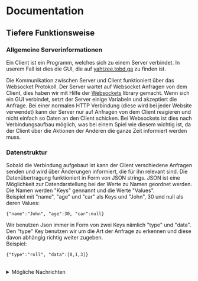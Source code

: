 # Documentation

## Tiefere Funktionsweise

### Allgemeine Serverinformationen

Ein Client ist ein Programm, welches sich zu einem Server verbindet. In userem Fall ist dies die GUI, die auf [yahtzee.tobd.ga](https://yahtzee.tobd.ga) zu finden ist.

Die Kommunikation zwischen Server und Client funktioniert über das Websocket Protokoll. Der Server wartet auf Websocket Anfragen von dem Client, dies haben wir mit Hilfe der [Websockets]() library gemacht. Wenn sich ein GUI verbindet, setzt der Server einige Variabeln und akzeptiert die Anfrage. Bei einer normalen HTTP Verbindung (diese wird bei jeder Website verwendet) kann der Server nur auf Anfragen von dem Client reagieren und nicht einfach so Daten an den Client schicken. Bei Websockets ist dies nach Verbindungsaufbau möglich, was bei einem Spiel wie diesem wichtig ist, da der Client über die Aktionen der Anderen die ganze Zeit informiert werden muss.

### Datenstruktur

Sobald die Verbindung aufgebaut ist kann der Client verschiedene Anfragen senden und wird über Änderungen informiert, die für ihn relevant sind. Die Datenübertragung funktioniert in Form von JSON strings. JSON ist eine Möglichkeit zur Datendarstellung bei der Werte zu Namen geordnet werden. Die Namen werden "Keys" gennannt und die Werte "Values".  
Beispiel mit "name", "age" und "car" als Keys und "John", 30 und null als deren Values:

    {"name":"John", "age":30, "car":null}

Wir benutzen Json immer in Form von zwei Keys nämlich "type" und "data". Den "type" Key benutzen wir um die Art der Anfrage zu erkennen und diese davon abhängig richtig weiter zugeben.  
Beispiel:

    {"type":"roll", "data":[0,1,3]}

<br>

<details>
<summary> Mögliche Nachrichten </summary>
In diesem Absatz werden die einzelnen Nachrichten erklärt die der Server senden bzw. empfangen kann.
<br><br>

<details>
<summary> Von Client zu Server </summary>
Das sind die Nachrichten die der Server von dem Client empfängt.
<br><br>

<details>
<summary>Typ: roll</summary>
Würfeln der gewählten Würfel.<br>
Daten: Eine Liste mit Indizes, welche Würfel neu gewürfelt werden sollen.  

    {"type":"roll", "data":[0,1,3]}
</details>

<details>
<summary>Typ: end_turn</summary>
Eintragen des aktuellen Wurfs in die Wertetabelle.<br>
Daten: Ein Index in welche Reihe eingetragen werden soll.

    {"type":"end_turn", "data":3}
</details>

<details>
<summary>Typ: list_rooms</summary>
Anfordern der aktuellen Raumliste.<br>
Daten: Keine, Feld muss aber trotzdem vorhanden sein.

    {"type":"list_rooms", "data":None}
</details>

<details>
<summary>Typ: create_room</summary>
Erstellen eines Raums.<br>
Daten: Ein Dictionary mit den Keys "room_name" und "username"

    {"type":"create_room", "data":{"room_name":"Test Room", "username":"Tobd"}}
</details>

<details>
<summary>Typ: join_room </summary>
Beitreten eines Raums.<br>
Daten: Ein Dictionary mit den Keys "room_name" und "username"

    {"type":"join_room", "data":{"room_name":"Test Room", "username":"Tobd"}}
</details>

<details>
<summary>Typ: leave_room </summary>
Verlassen eines Raums.<br>
Daten: Keine, Feld muss aber vorhanden sein

    {"type":"leave_room", "data":None}
</details>
</details>


<details>
<summary> Von Server zu Client </summary>
Das sind die Nachrichten die der Server an den Client sendet, um ihn über Änderungen zu informieren.
<br><br>

<details>
<summary>Typ: roll_update</summary>
Aktuelle Würfel eines Spielers.<br>
Daten: Eine Dictionary mit den Keys "player" und "dice".<br>
player: Nutzername des Spielers, dessen Würfel sich geändert haben.<br>
dice: Eine Liste der Länge 5 mit Werten 1-6.

    {"type":"roll_update", "data":{"player":"Omega", "dice":[1,3,5,1,2]}}
</details>

<details>
<summary>Typ: score_update</summary>
Aktuelle Wertetabelle eines Spielers.<br>
Daten: Eine Dictionary mit den Keys "player" und "score".<br>
player: Nutzername des Spielers, dessen Score sich geändert haben.<br>
score: Eine Liste der Länge 14 mit den Punkten der einzelnen Reihen. -1 wenn kein Wert eingetragen ist.  

    {"type":"score_update", "data":{"player":"Jerry", "score":[-1,-1,3,6,1,-1,2,23,-1,-1,-1,-1,-1,0]}}
</details>

<details>
<summary>Typ: room_update</summary>
Aktuelle Informationen über einen Raum.<br>
Daten: Eine Liste der aktuellen Spieler.<br>
Spieler: Ein Spieler ist ein Dictionary mit den Keys "name", "score" und "dice".<br>
name: Nutzername des Spielers.<br>
dice: Eine Liste der Länge 5 mit Werten 1-6.<br>
score: Eine Liste der Länge 14 mit den Punkten der einzelnen Reihen. -1 wenn kein Wert eingetragen ist.   

    {"type":"room_update", "data":{"name":"Test Room", "players":[{"name":"Omega", "score":[-1,-1,3,6,1,-1,2,23,-1,-1,-1,-1,-1,0], "dice":[1,3,5,1,2]}]}}
</details>

<details>
<summary>Typ: finish_update</summary>
Informationen über einen Spieler, der seine Tabelle fertig ausgefüllt hat.<br>
Daten: Ein Dictionary mit den Keys "player", "uppersum" und "total".<br>
player: Nutzername des Spielers.<br>
uppersum: Summe der Punkte der oberen Tabelle.<br>
total: Endpunktzahl des Spielers.   

    {"type":"finish_update","data":{"player":"Tobd","uppersum":123,"total":444}}
</details>

<details>
<summary>Typ: end_game</summary>
Signalisiert das Spielende und gibt den Gewinner preis.<br>
Daten: Ein Dictionary mit dem Key "winner".<br>
winner: Nutzername des Spielers, der gewonnen hat.

    {"type":"end_game","data":{"winner":"Tobd"}}
</details>

<details>
<summary>Typ: warning</summary>
Sendet eine Warnung. Hat keinen direkten Einfluss auf das Spiel, gibt nur Informationen an den Spieler.<br>
Daten: Ein string mit der Art der Warnung.

    {"type":"warning", "data":"invalid_username"}
</details>

<details>
<summary>Typ: room_list</summary>
Sendet eine aktuelle Liste der Räume an den Client.<br>
Daten: Ein Liste von Räumen.<br>
Raum: Ein Raum ist ein Dictionary mit den Keys "name" und "players".<br>
name: Name des Raums. <br>
players: Anzahl an Spieler im Raum.

    {"type":"room_list", "data":[{"name":"Test Room", "players":2}, {"name":"Test Room 2", "players":1}]}
</details>
</details>

</details>

